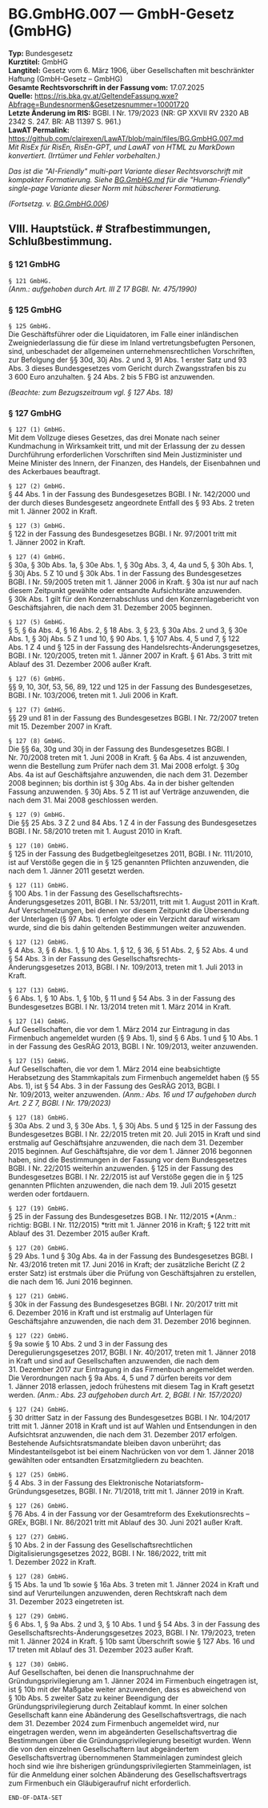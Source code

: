 # BG.GmbHG.007 — GmbH-Gesetz (GmbHG)
**Typ:** Bundesgesetz  
**Kurztitel:** GmbHG  
**Langtitel:** Gesetz vom 6. März 1906, über Gesellschaften mit beschränkter Haftung (GmbH-Gesetz – GmbHG)  
**Gesamte Rechtsvorschrift in der Fassung vom:** 17.07.2025  
**Quelle:** https://ris.bka.gv.at/GeltendeFassung.wxe?Abfrage=Bundesnormen&Gesetzesnummer=10001720  
**Letzte Änderung im RIS:** BGBl. I Nr. 179/2023 (NR: GP XXVII RV 2320 AB 2342 S. 247. BR: AB 11397 S. 961.)  
**LawAT Permalink:** https://github.com/clairexen/LawAT/blob/main/files/BG.GmbHG.007.md  
*Mit RisEx für RisEn, RisEn-GPT, und LawAT von HTML zu MarkDown konvertiert. (Irrtümer und Fehler vorbehalten.)*

*Das ist die "AI-Friendly" multi-part Variante dieser Rechtsvorschrift mit kompakter Formatierung. Siehe [BG.GmbHG.md](BG.GmbHG.md) für die "Human-Friendly" single-page Variante dieser Norm mit hübscherer Formatierung.*

*(Fortsetzg. v. [BG.GmbHG.006](BG.GmbHG.006.md))*

## VIII. Hauptstück. # Strafbestimmungen, Schlußbestimmung.

### § 121 GmbHG

`§ 121 GmbHG.`  
*(Anm.: aufgehoben durch Art. III Z 17 BGBl. Nr. 475/1990)*

### § 125 GmbHG

`§ 125 GmbHG.`  
Die Geschäftsführer oder die Liquidatoren, im Falle einer inländischen Zweigniederlassung die für diese im Inland vertretungsbefugten Personen, sind, unbeschadet der allgemeinen unternehmensrechtlichen Vorschriften, zur Befolgung der §§ 30d, 30j Abs. 2 und 3, 91 Abs. 1 erster Satz und 93 Abs. 3 dieses Bundesgesetzes vom Gericht durch Zwangsstrafen bis zu 3 600 Euro anzuhalten. § 24 Abs. 2 bis 5 FBG ist anzuwenden.

*(Beachte: zum Bezugszeitraum vgl. § 127 Abs. 18)*

### § 127 GmbHG

`§ 127 (1) GmbHG.`  
Mit dem Vollzuge dieses Gesetzes, das drei Monate nach seiner Kundmachung in Wirksamkeit tritt, und mit der Erlassung der zu dessen Durchführung erforderlichen Vorschriften sind Mein Justizminister und Meine Minister des Innern, der Finanzen, des Handels, der Eisenbahnen und des Ackerbaues beauftragt.

`§ 127 (2) GmbHG.`  
§ 44 Abs. 1 in der Fassung des Bundesgesetzes BGBl. I Nr. 142/2000 und der durch dieses Bundesgesetz angeordnete Entfall des § 93 Abs. 2 treten mit 1. Jänner 2002 in Kraft.

`§ 127 (3) GmbHG.`  
§ 122 in der Fassung des Bundesgesetzes BGBl. I Nr. 97/2001 tritt mit 1. Jänner 2002 in Kraft.

`§ 127 (4) GmbHG.`  
§ 30a, § 30b Abs. 1a, § 30e Abs. 1, § 30g Abs. 3, 4, 4a und 5, § 30h Abs. 1, § 30j Abs. 5 Z 10 und § 30k Abs. 1 in der Fassung des Bundesgesetzes BGBl. I Nr. 59/2005 treten mit 1. Jänner 2006 in Kraft. § 30a ist nur auf nach diesem Zeitpunkt gewählte oder entsandte Aufsichtsräte anzuwenden. § 30k Abs. 1 gilt für den Konzernabschluss und den Konzernlagebericht von Geschäftsjahren, die nach dem 31. Dezember 2005 beginnen.

`§ 127 (5) GmbHG.`  
§ 5, § 6a Abs. 4, § 16 Abs. 2, § 18 Abs. 3, § 23, § 30a Abs. 2 und 3, § 30e Abs. 1, § 30j Abs. 5 Z 1 und 10, § 90 Abs. 1, § 107 Abs. 4, 5 und 7, § 122 Abs. 1 Z 4 und § 125 in der Fassung des Handelsrechts-Änderungsgesetzes, BGBl. I Nr. 120/2005, treten mit 1. Jänner 2007 in Kraft. § 61 Abs. 3 tritt mit Ablauf des 31. Dezember 2006 außer Kraft.

`§ 127 (6) GmbHG.`  
§§ 9, 10, 30f, 53, 56, 89, 122 und 125 in der Fassung des Bundesgesetzes, BGBl. I Nr. 103/2006, treten mit 1. Juli 2006 in Kraft.

`§ 127 (7) GmbHG.`  
§§ 29 und 81 in der Fassung des Bundesgesetzes BGBl. I Nr. 72/2007 treten mit 15. Dezember 2007 in Kraft.

`§ 127 (8) GmbHG.`  
Die §§ 6a, 30g und 30j in der Fassung des Bundesgesetzes BGBl. I Nr. 70/2008 treten mit 1. Juni 2008 in Kraft. § 6a Abs. 4 ist anzuwenden, wenn die Bestellung zum Prüfer nach dem 31. Mai 2008 erfolgt. § 30g Abs. 4a ist auf Geschäftsjahre anzuwenden, die nach dem 31. Dezember 2008 beginnen; bis dorthin ist § 30g Abs. 4a in der bisher geltenden Fassung anzuwenden. § 30j Abs. 5 Z 11 ist auf Verträge anzuwenden, die nach dem 31. Mai 2008 geschlossen werden.

`§ 127 (9) GmbHG.`  
Die §§ 25 Abs. 3 Z 2 und 84 Abs. 1 Z 4 in der Fassung des Bundesgesetzes BGBl. I Nr. 58/2010 treten mit 1. August 2010 in Kraft.

`§ 127 (10) GmbHG.`  
§ 125 in der Fassung des Budgetbegleitgesetzes 2011, BGBl. I Nr. 111/2010, ist auf Verstöße gegen die in § 125 genannten Pflichten anzuwenden, die nach dem 1. Jänner 2011 gesetzt werden.

`§ 127 (11) GmbHG.`  
§ 100 Abs. 1 in der Fassung des Gesellschaftsrechts-Änderungsgesetzes 2011, BGBl. I Nr. 53/2011, tritt mit 1. August 2011 in Kraft. Auf Verschmelzungen, bei denen vor diesem Zeitpunkt die Übersendung der Unterlagen (§ 97 Abs. 1) erfolgte oder ein Verzicht darauf wirksam wurde, sind die bis dahin geltenden Bestimmungen weiter anzuwenden.

`§ 127 (12) GmbHG.`  
§ 4 Abs. 3, § 6 Abs. 1, § 10 Abs. 1, § 12, § 36, § 51 Abs. 2, § 52 Abs. 4 und § 54 Abs. 3 in der Fassung des Gesellschaftsrechts-Änderungsgesetzes 2013, BGBl. I Nr. 109/2013, treten mit 1. Juli 2013 in Kraft.

`§ 127 (13) GmbHG.`  
§ 6 Abs. 1, § 10 Abs. 1, § 10b, § 11 und § 54 Abs. 3 in der Fassung des Bundesgesetzes BGBl. I Nr. 13/2014 treten mit 1. März 2014 in Kraft.

`§ 127 (14) GmbHG.`  
Auf Gesellschaften, die vor dem 1. März 2014 zur Eintragung in das Firmenbuch angemeldet wurden (§ 9 Abs. 1), sind § 6 Abs. 1 und § 10 Abs. 1 in der Fassung des GesRÄG 2013, BGBl. I Nr. 109/2013, weiter anzuwenden.

`§ 127 (15) GmbHG.`  
Auf Gesellschaften, die vor dem 1. März 2014 eine beabsichtigte Herabsetzung des Stammkapitals zum Firmenbuch angemeldet haben (§ 55 Abs. 1), ist § 54 Abs. 3 in der Fassung des GesRÄG 2013, BGBl. I Nr. 109/2013, weiter anzuwenden.
*(Anm.: Abs. 16 und 17 aufgehoben durch Art. 2 Z 7, BGBl. I Nr. 179/2023)*

`§ 127 (18) GmbHG.`  
§ 30a Abs. 2 und 3, § 30e Abs. 1, § 30j Abs. 5 und § 125 in der Fassung des Bundesgesetzes BGBl. I Nr. 22/2015 treten mit 20. Juli 2015 in Kraft und sind erstmalig auf Geschäftsjahre anzuwenden, die nach dem 31. Dezember 2015 beginnen. Auf Geschäftsjahre, die vor dem 1. Jänner 2016 begonnen haben, sind die Bestimmungen in der Fassung vor dem Bundesgesetzes BGBl. I Nr. 22/2015 weiterhin anzuwenden. § 125 in der Fassung des Bundesgesetzes BGBl. I Nr. 22/2015 ist auf Verstöße gegen die in § 125 genannten Pflichten anzuwenden, die nach dem 19. Juli 2015 gesetzt werden oder fortdauern.

`§ 127 (19) GmbHG.`  
§ 25 in der Fassung des Bundesgesetzes BGB. I Nr. 112/2015 *(Anm.: richtig: BGBl. I Nr. 112/2015) *tritt mit 1. Jänner 2016 in Kraft; § 122 tritt mit Ablauf des 31. Dezember 2015 außer Kraft.

`§ 127 (20) GmbHG.`  
§ 29 Abs. 1 und § 30g Abs. 4a in der Fassung des Bundesgesetzes BGBl. I Nr. 43/2016 treten mit 17. Juni 2016 in Kraft; der zusätzliche Bericht (Z 2 erster Satz) ist erstmals über die Prüfung von Geschäftsjahren zu erstellen, die nach dem 16. Juni 2016 beginnen.

`§ 127 (21) GmbHG.`  
§ 30k in der Fassung des Bundesgesetzes BGBl. I Nr. 20/2017 tritt mit 6. Dezember 2016 in Kraft und ist erstmalig auf Unterlagen für Geschäftsjahre anzuwenden, die nach dem 31. Dezember 2016 beginnen.

`§ 127 (22) GmbHG.`  
§ 9a sowie § 10 Abs. 2 und 3 in der Fassung des Deregulierungsgesetzes 2017, BGBl. I Nr. 40/2017, treten mit 1. Jänner 2018 in Kraft und sind auf Gesellschaften anzuwenden, die nach dem 31. Dezember 2017 zur Eintragung in das Firmenbuch angemeldet werden. Die Verordnungen nach § 9a Abs. 4, 5 und 7 dürfen bereits vor dem 1. Jänner 2018 erlassen, jedoch frühestens mit diesem Tag in Kraft gesetzt werden.
*(Anm.: Abs. 23 aufgehoben durch Art. 2, BGBl. I Nr. 157/2020)*

`§ 127 (24) GmbHG.`  
§ 30 dritter Satz in der Fassung des Bundesgesetzes BGBl. I Nr. 104/2017 tritt mit 1. Jänner 2018 in Kraft und ist auf Wahlen und Entsendungen in den Aufsichtsrat anzuwenden, die nach dem 31. Dezember 2017 erfolgen. Bestehende Aufsichtsratsmandate bleiben davon unberührt; das Mindestanteilsgebot ist bei einem Nachrücken von vor dem 1. Jänner 2018 gewählten oder entsandten Ersatzmitgliedern zu beachten.

`§ 127 (25) GmbHG.`  
§ 4 Abs. 3 in der Fassung des Elektronische Notariatsform-Gründungsgesetzes, BGBl. I Nr. 71/2018, tritt mit 1. Jänner 2019 in Kraft.

`§ 127 (26) GmbHG.`  
§ 76 Abs. 4 in der Fassung vor der Gesamtreform des Exekutionsrechts – GREx, BGBl. I Nr. 86/2021 tritt mit Ablauf des 30. Juni 2021 außer Kraft.

`§ 127 (27) GmbHG.`  
§ 10 Abs. 2 in der Fassung des Gesellschaftsrechtlichen Digitalisierungsgesetzes 2022, BGBl. I Nr. 186/2022, tritt mit 1. Dezember 2022 in Kraft.

`§ 127 (28) GmbHG.`  
§ 15 Abs. 1a und 1b sowie § 16a Abs. 3 treten mit 1. Jänner 2024 in Kraft und sind auf Verurteilungen anzuwenden, deren Rechtskraft nach dem 31. Dezember 2023 eingetreten ist.

`§ 127 (29) GmbHG.`  
§ 6 Abs. 1, § 9a Abs. 2 und 3, § 10 Abs. 1 und § 54 Abs. 3 in der Fassung des Gesellschaftsrechts-Änderungsgesetzes 2023, BGBl. I Nr. 179/2023, treten mit 1. Jänner 2024 in Kraft. § 10b samt Überschrift sowie § 127 Abs. 16 und 17 treten mit Ablauf des 31. Dezember 2023 außer Kraft.

`§ 127 (30) GmbHG.`  
Auf Gesellschaften, bei denen die Inanspruchnahme der Gründungsprivilegierung am 1. Jänner 2024 im Firmenbuch eingetragen ist, ist § 10b mit der Maßgabe weiter anzuwenden, dass es abweichend von § 10b Abs. 5 zweiter Satz zu keiner Beendigung der Gründungsprivilegierung durch Zeitablauf kommt. In einer solchen Gesellschaft kann eine Abänderung des Gesellschaftsvertrags, die nach dem 31. Dezember 2024 zum Firmenbuch angemeldet wird, nur eingetragen werden, wenn im abgeänderten Gesellschaftsvertrag die Bestimmungen über die Gründungsprivilegierung beseitigt wurden. Wenn die von den einzelnen Gesellschaftern laut abgeändertem Gesellschaftsvertrag übernommenen Stammeinlagen zumindest gleich hoch sind wie ihre bisherigen gründungsprivilegierten Stammeinlagen, ist für die Anmeldung einer solchen Abänderung des Gesellschaftsvertrags zum Firmenbuch ein Gläubigeraufruf nicht erforderlich.

`END-OF-DATA-SET`

